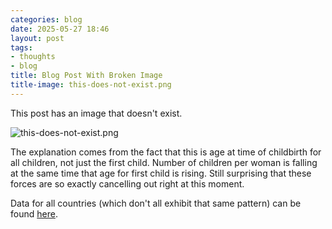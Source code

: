 ```yaml
---
categories: blog
date: 2025-05-27 18:46
layout: post
tags:
- thoughts
- blog
title: Blog Post With Broken Image
title-image: this-does-not-exist.png
---
```


This post has an image that doesn't exist.

![this-does-not-exist.png](this-does-not-exist.png)

The explanation comes from the fact that this is age at time of childbirth for all children, not just the first child. Number of children per woman is falling at the same time that age for first child is rising. Still surprising that these forces are so exactly cancelling out right at this moment. 

Data for all countries (which don't all exhibit that same pattern) can be found [here](https://ourworldindata.org/grapher/period-average-age-of-mothers).